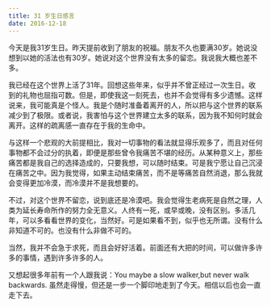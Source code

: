 ```yaml
---
title: 31 岁生日感言
date: 2016-12-18
---
```

今天是我31岁生日。昨天提前收到了朋友的祝福。朋友不久也要满30岁。她说没想到以她的活法也有30岁。她说对这个世界没有太多的留恋。我说我大概也差不多。

我已经在这个世界上活了31年。回想这些年来，似乎并不曾正经过一次生日。收到的礼物也屈指可数。但是，即使我这一刻死去，也并不会觉得有多少遗憾。这样说来，我可能真是个怪人。我是个随时准备着离开的人，所以把与这个世界的联系减少到了极限。或者说，我害怕与这个世界建立太多的联系，因为我不知何时就会离开。这样的疏离感一直存在于我的生命中。

与这样一个悲观的大前提相比，我对一切事物的看法就显得乐观多了，而且对任何事物都不会过分的执着，即便是那些曾令我痛苦不堪的经历。从某种意义上，那些痛苦都是我自己的选择造成的，只要我想，可以随时结束。可是我宁愿让自己沉浸在痛苦之中。因为我觉得，如果主动结束痛苦，而不是等痛苦自然消退，那么我就会变得更加冷漠，而冷漠并不是我想要的。

不过，对这个世界不留恋，说到底还是冷漠吧。我会觉得生老病死是自然之理，人类为延长寿命所作的努力全无意义。人终有一死，或早或晚，没有区别。多活几年，可以多看看世界的变化，当然好。可是如果看不到，似乎也无所谓。没有什么非知道不可的。也没有什么非做不可的。

当然，我并不会急于求死，而且会好好活着。前面还有大把的时间，可以做许多许多的事情，遇到许多许多的人。

又想起很多年前有一个人跟我说：You maybe a slow walker,but never walk backwards. 虽然走得慢，但还是一步一个脚印地走到了今天。相信以后也会一直走下去。
